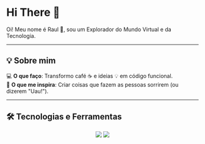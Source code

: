 # Hi There 👋

Oi! Meu nome é Raul 👋, sou um Explorador do Mundo Virtual e da Tecnologia.

---

## 💡 Sobre mim

💻 **O que faço**: Transformo café ☕ e ideias 💡 em código funcional.  
🎨 **O que me inspira**: Criar coisas que fazem as pessoas sorrirem (ou dizerem "Uau!").

---

## 🛠️ Tecnologias e Ferramentas

<p align="center">
  <img src="https://img.shields.io/badge/Java-ED8B00?style=for-the-badge&logo=java&logoColor=white" />
  <img src="https://img.shields.io/badge/VS%20Code-007ACC?style=for-the-badge&logo=visual-studio-code&logoColor=white" />
</p>
